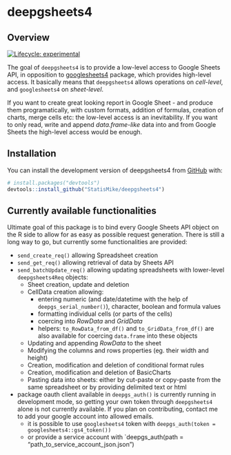 
<!-- README.md is generated from README.Rmd. Please edit that file -->

# deepgsheets4

## Overview

<!-- badges: start -->

[![Lifecycle:
experimental](https://img.shields.io/badge/lifecycle-experimental-orange.svg)](https://lifecycle.r-lib.org/articles/stages.html#experimental)
<!-- badges: end -->

The goal of `deepgsheets4` is to provide a low-level access to Google
Sheets API, in opposition to
<a href="https://github.com/tidyverse/googlesheets4"
target="_blank">googlesheets4</a> package, which provides high-level
access. It basically means that `deepgsheets4` allows operations on
*cell-level*, and `googlesheets4` on *sheet-level*.

If you want to create great looking report in Google Sheet - and produce
them programatically, with custom formats, addition of formulas,
creation of charts, merge cells etc: the low-level access is an
inevitability. If you want to only read, write and append
*data.frame-like* data into and from Google Sheets the high-level access
would be enough.

## Installation

You can install the development version of deepgsheets4 from
[GitHub](https://github.com/) with:

``` r
# install.packages("devtools")
devtools::install_github("StatisMike/deepgsheets4")
```

## Currently available functionalities

Ultimate goal of this package is to bind every Google Sheets API object
on the R side to allow for as easy as possible request generation. There
is still a long way to go, but currently some functionalities are
provided:

-   `send_create_req()` allowing Spreadsheet creation
-   `send_get_req()` allowing retrieval of data by Sheets API
-   `send_batchUpdate_req()` allowing updating spreadsheets with
    lower-level `deepgsheets4Req` objects:
    -   Sheet creation, update and deletion
    -   CellData creation allowing:
        -   entering numeric (and date/datetime with the help of
            `deepgs_serial_number()`), character, boolean and formula
            values
        -   formatting individual cells (or parts of the cells)
        -   coercing into *RowData* and *GridData*
        -   helpers: `to_RowData_from_df()` and `to_GridData_from_df()`
            are also available for coercing `data.frame` into these
            objects
    -   Updating and appending *RowData* to the sheet
    -   Modifying the columns and rows properties (eg. their width and
        height)
    -   Creation, modification and deletion of conditional format rules
    -   Creation, modification and deletion of BasicCharts
    -   Pasting data into sheets: either by cut-paste or copy-paste from
        the same spreadsheet or by providing delimited text or html
-   package oauth client available in `deepgs_auth()` is currently
    running in development mode, so getting your own token through
    `deepgsheets4` alone is not currently available. If you plan on
    contributing, contact me to add your google account into allowed
    emails.
    -   it is possible to use `googlesheets4` token with
        `deepgs_auth(token = googlesheets4::gs4_token())`
    -   or provide a service account with \`deepgs_auth(path =
        “path_to_service_account_json.json”)
